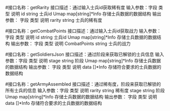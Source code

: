 
#接口名称：getRarity
接口描述：通过输入士兵id获取稀有度
输入参数：字段         类型               说明
        id        string              士兵id
        Umap     map[string]*Info     存储士兵数据的数据结构
输出参数： 字段        类型               说明 
        rarity     string           士兵的稀有度

#接口名称：getCombatPoints
接口描述：通过输入士兵id获取战力
输入参数：字段         类型               说明
        id        string              士兵id
        Umap     map[string]*Info     存储士兵数据的数据结构
输出参数： 字段        类型                说明
        CombatPoints     string         士兵的战力

#接口名称：getSoldiersJson
接口描述：通过阶段来获取已解锁的士兵信息
输入参数：字段         类型               说明
        stage        string             阶段
        Umap     map[string]*Info     存储士兵数据的数据结构
输出参数： 字段        类型                说明
        data       []*Info            存储符合要求的士兵数据的数据结构

#接口名称：getArmyAssembled
接口描述：通过稀有度，阶段来获取已解锁的所有士兵的信息
输入参数：字段         类型               说明
        rarity        string          稀有度
        stage         string          阶段
        Umap     map[string]*Info     存储士兵数据的数据结构
输出参数： 字段        类型                说明
data       []*Info              存储符合要求的士兵数据的数据结构